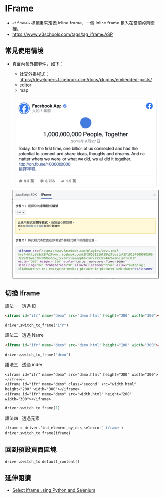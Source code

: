 # IFrame

- `<iframe>` 標籤用來定義 inline frame，一個 inline frame 嵌入在當前的頁面裡。
- <https://www.w3schools.com/tags/tag_iframe.ASP>

## 常見使用情境

- 頁面內含外部套件，如下：

  - 社交外掛程式：<https://developers.facebook.com/docs/plugins/embedded-posts/>
  - editor
  - map

  ![](assets/embedded1.png)
  ![](assets/embedded2.png)

## 切換 Iframe

語法ㄧ：透過 ID

```html
<iframe id="ifr" name="demo" src="demo.html" height="200" width="300"></iframe>
```

```py
driver.switch_to_frame("ifr")
```

語法二：透過 Name

```html
<iframe id="ifr" name="demo" src="demo.html" height="200" width="300"></iframe>
```

```py
driver.switch_to_frame("demo")
```

語法三：透過 index

```
<iframe id="ifr" name="demo" src="demo.html" height="200" width="300"></iframe>
<iframe id="ifr" name="demo" class='second' src="width.html" height="200" width="300"></iframe>
<iframe id="ifr" name="demo" src="width.html" height="200" width="300"></iframe>
```

```py
driver.switch_to_frame(1)
```

語法四：透過元素

```py
iframe = driver.find_element_by_css_selector('iframe')
driver.switch_to.frame(iframe)
```

## 回到預設頁面區塊

```
driver.switch_to.default_content()
```

## 延伸閱讀

- [Select iframe using Python and Selenium](https://www.tutorialspoint.com/select-iframe-using-python-and-selenium)

